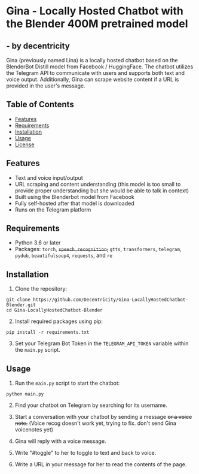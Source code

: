 # Gina - Locally Hosted Chatbot with the Blender 400M pretrained model
## - by decentricity

Gina (previously named Lina) is a locally hosted chatbot based on the BlenderBot Distill model from Facebook / HuggingFace. The chatbot utilizes the Telegram API to communicate with users and supports both text and voice output. Additionally, Gina can scrape website content if a URL is provided in the user's message.

## Table of Contents
- [Features](#features)
- [Requirements](#requirements)
- [Installation](#installation)
- [Usage](#usage)
- [License](#license)

## Features
- Text and voice input/output
- URL scraping and content understanding (this model is too small to provide proper understanding but she would be able to talk in context)
- Built using the Blenderbot model from Facebook
- Fully self-hosted after that model is downloaded
- Runs on the Telegram platform

## Requirements
- Python 3.6 or later
- Packages: `torch`, ~~`speech_recognition`,~~ `gtts`, `transformers`, `telegram`, `pydub`, `beautifulsoup4`, `requests`, and `re`

## Installation
1. Clone the repository:
```
git clone https://github.com/Decentricity/Gina-LocallyHostedChatbot-Blender.git
cd Gina-LocallyHostedChatbot-Blender
```
2. Install required packages using pip:
```
pip install -r requirements.txt
```
3. Set your Telegram Bot Token in the `TELEGRAM_API_TOKEN` variable within the `main.py` script.

## Usage
1. Run the `main.py` script to start the chatbot:
```
python main.py
```

2. Find your chatbot on Telegram by searching for its username.

3. Start a conversation with your chatbot by sending a message ~~or a voice note.~~ (Voice recog doesn't work yet, trying to fix. don't send Gina voicenotes yet)

4. Gina will reply with a voice message.

5. Write "#toggle" to her to toggle to text and back to voice.

6. Write a URL in your message for her to read the contents of the page.

